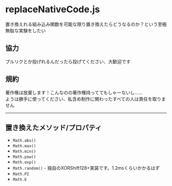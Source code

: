 # replaceNativeCode.js

置き換えれる組み込み関数を可能な限り置き換えたらどうなるのか？という至極無駄な実験をしたい

## 協力

プルリクとか投げれるんだったら投げてください、大歓迎です

## 規約

著作権は放棄します！こんなのの著作権持っててもしゃーないし……  
ようは勝手に使ってください、私含め制作に関わったすべての人は責任を取りません

---

## 置き換えたメソッド/プロパティ

- `Math.abs()`
- `Math.max()`
- `Math.min()`
- `Math.pow()`
- `Math.exp()`
- `Math.random()` - 独自のXORShift128+実装です。1.2msくらいかかるはず
- `Math.PI`
- `Math.E`

